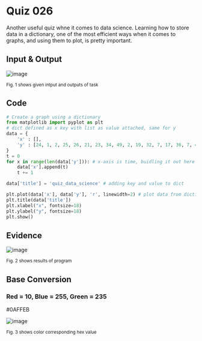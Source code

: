 # Quiz 026
Another useful quiz whne it comes to data science. Learning how to store data in a dictionary, one of the most efficient ways when it comes to graphs, and using them to plot, is pretty important.

## Input & Output
![image](https://github.com/Amine-Itani/Quizzes/assets/123438294/3187f4d0-8543-4e50-a2cc-4d11439782f1)

<sub>Fig. 1 shows given intput and outputs of task
## Code

```py
# Create a graph using a dictionary
from matplotlib import pyplot as plt
# dict defined as x key with list as value attached, same for y
data = {
    'x' : [],
    'y' : [24, 1, 2, 25, 26, 21, 23, 34, 49, 2, 19, 32, 7, 17, 36, 7, 45, 28, 40, 46] # addded manually
}
t = 0
for x in range(len(data['y'])): # x-axis is time, buidling it out here
    data['x'].append(t)
    t += 1

data['title'] = 'quiz_data_science' # adding key and value to dict

plt.plot(data['x'], data['y'], 'r', linewidth=2) # plot data from dictionary
plt.title(data['title'])
plt.xlabel("x", fontsize=18)
plt.ylabel("y", fontsize=18)
plt.show()
```

## Evidence
![image](https://github.com/Amine-Itani/Unit-1/assets/123438294/85053875-2f92-44ca-a33a-2ba766bb0718)

<sub>Fig. 2 shows results of program

## Base Conversion
### Red = 10, Blue = 255, Green = 235

#0AFFEB

![image](https://github.com/Amine-Itani/Quizzes/assets/123438294/fd8a431c-09e0-446a-bfcb-e989fe47427e)


<sub>Fig. 3 shows color corresponding hex value
